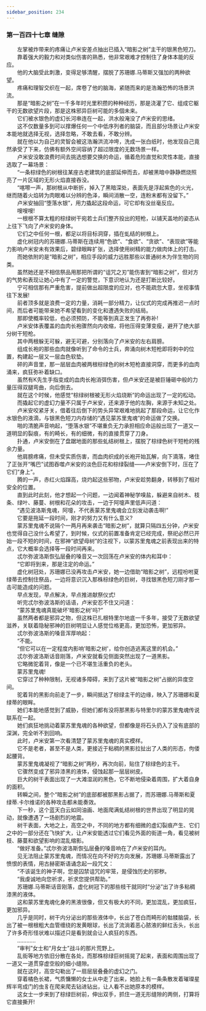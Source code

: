 ```yaml
---
sidebar_position: 234
---
```

### 第一百四十七章 缝隙  


　　左掌被炸带来的疼痛让卢米安差点抽出已插入“暗影之树”主干的银黑色短刀。  
　　靠着强大的毅力和对类似伤害的熟悉，他非常艰难才控制住了身体本能的反应。  
　　他的大脑受此刺激，变得足够清醒，摆脱了苏珊娜.马蒂斯又强加的两种欲望。  
　　疼痛和理智交织在一起，席卷了他的脑海，紧随而来的是浩瀚恐怖的场景洪流。  
　　那是“暗影之树”在一千多年时光里积攒的种种经历，那是浇灌了它、组成它躯干的无数欲望片段，那是这株邪异巨树可能的多個未来。  
　　它们被水银色的虚幻长河串连在一起，洪水般淹没了卢米安的思绪。  
　　这不仅数量多到可以撑爆任何一个中低序列者的脑袋，而且部分场景让卢米安本能地就选择无视，选择忽略，不敢去看，不敢分辨。  
　　就在他以为自己的灵智会被这浩瀚洪流冲垮，洗成一张白纸时，他发现自己竟然承受了下来，仿佛有额外空间容纳了超过限度的无数场景一样。  
　　卢米安没敢浪费时间去挑选想要交换的命运，循着危险直觉和灵性本能，直接选取了一幕场景：  
　　“一条棕绿色的树根往某座古老建筑的底部延伸而去，却被黑暗中静静燃烧照亮了一片区域的无形火焰直接吞没。  
　　“喀嚓一声，那树根从中断折，掉入了黑暗深处，表面先是浮起紫色的火光，继而随着火焰转为肉眼难以分辨的色泽，瞬间消散一空，连粉末都有没留下。”  
　　卢米安抽回“堕落水银”，用力撬起这段命运，可它却有没丝毫反应。  
　　嗖嗖嗖!  
　　一根根不算太粗的棕绿树干宛若士兵们整齐投出的短枪，以铺天盖地的姿态从上往下飞向了卢米安的身体。  
　　它们之中任何一根，都足以将目标洞穿，插在虬结的树根上。  
　　虚化树冠内的苏珊娜.马蒂斯在连续用“色欲”、“食欲”、“贪欲”、“表现欲”等能力影响卢米安未有效果后，碧绿眼眸扩张，选择使用树精的能力做肉体上的打击。  
　　而她依附的是“暗影之树”，相应手段的威力远胜那些以普通树木为伴生物的同类。  
　　虽然她还是不相信祭品用那把所谓的“诅咒之刃”能伤害到“暗影之树”，但对方的气势和表现让她心中有了一定的警觉，下意识地认为还是打断比较好。  
　　宁可相信那有严重危害，提前做出超限度的应对，也不能疏忽大意，坐视事情往下发展!  
　　前者顶多就是浪费一定的力量，消耗一部分精力，让仪式的完成再推迟一点时间，而后者可能带来她不希望看到的变化和遭遇失败的结局。  
　　那即使概率较低，也必须预防，不能等到真正发生了再弥补!  
　　卢米安体表覆盖的血肉长袍骤然向内收缩，将他压得变薄变瘦，避开了绝大部分树干短枪。  
　　其中两根躲无可躲，避无可避，分别落向了卢米安的左右肩膀。  
　　组成长袍的那些血肉就像听到了命令的士兵，奔涌向树木短枪即将刺中的位置，构建起一层又一层血色软垫。  
　　砰的声音里，那一层层血肉被两根棕绿色的树木短枪直接洞穿，而更多的血肉涌来，疯狂弥补着缺口。  
　　虽然有K先生手指变成的血肉长袍消弭伤害，但卢米安还是被巨锤砸中般的力量压得双腿弯曲，向后倒去。  
　　就在这个时候，他感觉“棕绿树根被无形火焰烧断”的命运出现了一定的松动。  
　　而撬起它的虚幻力量不只属于卢米安，还来源于他的左胸，来源于未知之处。  
　　卢米安咬紧牙关，借着往后倒下的势头异常艰难地挑起了那段命运，让它化作水银色的液滴，与银黑色短刀内存储的“遇见蒙苏里鬼魂”的命运做了交换。  
　　啪的清脆声音响起，“堕落水银”不堪重负无力承担相应命运般出现了一道又一道明显的裂痕，有的畸长，有的细微，有的直接贯穿了刀身。  
　　扑通，卢米安倒在了盘踞地面的那些虬结树根上，摆脱了棕绿色树干短枪的残余力量。  
　　他肩膀疼痛，但未受实质伤害，而血肉织成的长袍开始瓦解，向下滴落，堵住了正张开“嘴巴”试图吞噬卢米安的淡色巨花和棕绿裂缝——卢米安倒下时，压在了它们“身上”。  
　　腾的一声，赤红火焰蹿高，烧灼起这些邪物，卢米安趁势翻身，转移到了相对安全的位置。  
　　直到此时此刻，他才想起一个问题，一边闻着神秘学嗅盐，躲避来自树木、枝条、绿叶、藤蔓、树根和花朵的攻击，一边于阿嚏声里低声问道：  
　　“遇见波洛斯鬼魂，阿嚏，不代表蒙苏里鬼魂会立刻发动袭击啊!”  
　　它要是拖延一段时间，刚才的努力又有什么意义?  
　　蒙苏里鬼魂不说隔个一两月再来袭击“暗影之树”，就算只隔四五分钟，卢米安也觉得自己没什么希望了，到时候，仪式的前置准备肯定已经完成，祭祀必然已开始一段不短的时间，在邪神“欲望母树”的注视下，以蒙苏里鬼魂之前表现出来的特点，它大概率会选择等一段时间再来。  
　　忒尔弥波洛斯恢弘层叠的嗓音又一次回荡在卢米安的体内和耳中：  
　　“它即将到来，那是注定的命运。”  
　　虚化树冠处，苏珊娜已没再攻击卢米安，她一边借助“暗影之树”，远程吩咐夏绿蒂去控制住祭品，一边将意识沉入那株棕绿色的巨树，寻找银黑色短刀刚才那一击可能造成的问题。  
　　早点发现，早点解决，早点推进献祭仪式!  
　　听完忒尔弥波洛斯的话语，卢米安忍不住又问道：  
　　“蒙苏里鬼魂真能破坏'暗影之树'吗?”  
　　虽然两者都是邪异之物，但这株已扎根特里尔地底一千多年，接受了无数欲望滋养，关联着隐秘邪神的巨树明显让人感觉位格更高，更加恐怖，更加邪异。  
　　忒尔弥波洛斯的嗓音浑厚响起：  
　　“不能。  
　　“但它可以在一定程度内影响'暗影之树'，给你创造逃离这里的机会。”  
　　忒尔弥波洛斯话音刚落，卢米安就看见侧面突然出现了一道黑影。  
　　它略微驼着背，像是一个已不堪生活重负的老头。  
　　蒙苏里鬼魂!  
　　它穿过了种种限制，无视诸多障碍，来到了这片被“暗影之树”占据的异度空间。  
　　驼着背的黑影向前走了一步，瞬间抵达了棕绿主干的边缘，映入了苏珊娜和夏绿蒂的眼眸。  
　　她们本能地感觉到了威胁，但她们都有没将那黑影与特里尔的蒙苏里鬼魂传说联系在一起。  
　　她们疯狂地挑动着蒙苏里鬼魂的各种欲望，但都像是将石头扔入了没有底部的深渊，完全听不到回响。  
　　此时，卢米安第一次看清楚了蒙苏里鬼魂的真实模样。  
　　它不是老者，甚至不是人类，更接近于粘稠的黑影拉扯出了人类的形态，佝偻起腰背。  
　　蒙苏里鬼魂凝视了“暗影之树”两秒，再次向前，贴住了棕绿色的主干。  
　　它骤然变成了邪异漆黑的液体，侵蚀起那一层层树皮。  
　　巨大的树干表面出现了一大滩湿润的黑色，它不断地侵染着周围，扩大着自身的面积。  
　　转瞬之间，整个“暗影之树”的底部都被那黑影占据了，而苏珊娜.马蒂斯和夏绿蒂.卡尔维诺的各种攻击都未能奏效。  
　　下一秒，这个蓝天白云如同油画、地面爬满虬结树根的世界出现了明显的晃动，就像遭遇了一场剧烈的地震。  
　　树干表面，大地之上，高空之中，不同的地方都有细微的虚幻裂痕产生、它们之中的一部分还在飞快扩大，让卢米安能透过它们看见外面的街道一角，看见被树枝、藤蔓和欲望影响的混乱缩影。  
　　“做好准备。”忒尔弥波洛斯恢弘层叠的嗓音响在了卢米安的耳内。  
　　见无法阻止蒙苏里鬼魂，而情况在向不好的方向发展，苏珊娜.马蒂斯露出了愤恨的表情，用古赫密斯语诵念起一段咒文：  
　　“不该诞生的神子啊，您是囚禁诅咒的牢笼，是侵蚀历史的邪秽。  
　　“我虔诚地向您祈求，祈求您提供帮助。”  
　　苏珊娜.马蒂斯话音刚落，虚化树冠下的那些枝干就同时“分泌”出了许多粘稠漆黑的液体。  
　　这和蒙苏里鬼魂化身的黑液很像，但又有极大的不同，更加混乱，更加疯狂，更加邪异。  
　　几乎是同时，树干内分泌出的那些液体中，长出了苍白而畸形的骷髅脑袋，长出了被一根根粗大血管缠绕的发黄眼球，长出了流淌着恶心脓液的鲜红舌头，长出了许多奇形怪状难以描述只是看到就会让人疯狂的东西。  
　　…………  
　　“审判”女士和“月女士”战斗的那片荒野上。  
　　乱街等地方依旧分散在各处，而那株棕绿巨树摇晃了起来，表面和周围出现了一道又一道贯穿虚空般的细小缝隙。  
　　就在这时，高空勾勒出了一扇层层叠叠的虚幻之门。  
　　穿着橘色长裙，气质慵懒的女士从中走了出来，她脸上有一条条散发着璀璨星辉半弯成门的虫豸在爬来爬去钻进钻出，让人看不出她原本的模样。  
　　这女士一步来到了棕绿巨树前，伸出双手，抓住一道无形缝隙的两侧，打算将它直接撕开!  
